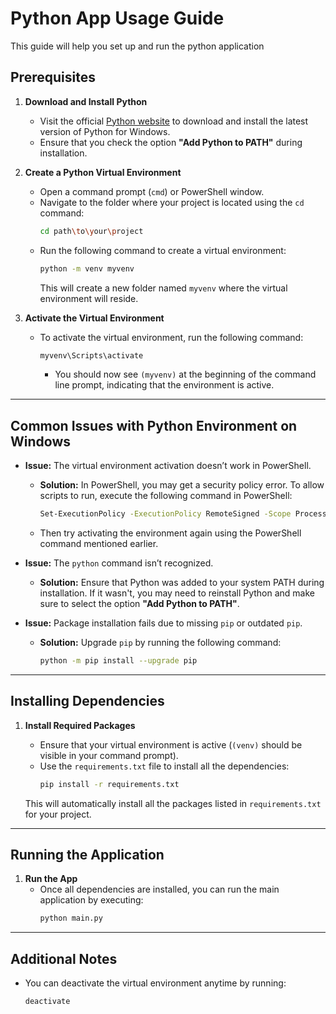 # Python App Usage Guide

This guide will help you set up and run the python application

## Prerequisites

1. **Download and Install Python**
   - Visit the official [Python website](https://www.python.org/downloads/) to download and install the latest version of Python for Windows.
   - Ensure that you check the option **"Add Python to PATH"** during installation.

2. **Create a Python Virtual Environment**
   - Open a command prompt (`cmd`) or PowerShell window.
   - Navigate to the folder where your project is located using the `cd` command:
     ```bash
     cd path\to\your\project
     ```
   - Run the following command to create a virtual environment:
     ```bash
     python -m venv myvenv
     ```
     This will create a new folder named `myvenv` where the virtual environment will reside.

3. **Activate the Virtual Environment**
   - To activate the virtual environment, run the following command:
       ```bash
       myvenv\Scripts\activate
       ```
     - You should now see `(myvenv)` at the beginning of the command line prompt, indicating that the environment is active.

---

## Common Issues with Python Environment on Windows

- **Issue:** The virtual environment activation doesn’t work in PowerShell.
  - **Solution:** In PowerShell, you may get a security policy error. To allow scripts to run, execute the following command in PowerShell:
    ```bash
    Set-ExecutionPolicy -ExecutionPolicy RemoteSigned -Scope Process
    ```
  - Then try activating the environment again using the PowerShell command mentioned earlier.

- **Issue:** The `python` command isn’t recognized.
  - **Solution:** Ensure that Python was added to your system PATH during installation. If it wasn't, you may need to reinstall Python and make sure to select the option **"Add Python to PATH"**.

- **Issue:** Package installation fails due to missing `pip` or outdated `pip`.
  - **Solution:** Upgrade `pip` by running the following command:
    ```bash
    python -m pip install --upgrade pip
    ```

---

## Installing Dependencies

1. **Install Required Packages**
   - Ensure that your virtual environment is active (`(venv)` should be visible in your command prompt).
   - Use the `requirements.txt` file to install all the dependencies:
     ```bash
     pip install -r requirements.txt
     ```

   This will automatically install all the packages listed in `requirements.txt` for your project.

---

## Running the Application

1. **Run the App**
   - Once all dependencies are installed, you can run the main application by executing:
     ```bash
     python main.py
     ```

---

## Additional Notes

- You can deactivate the virtual environment anytime by running:
  ```bash
  deactivate
